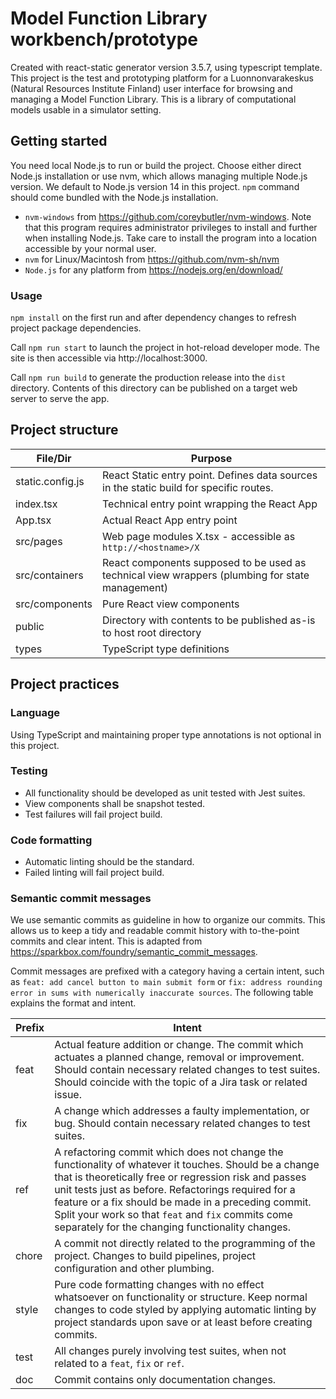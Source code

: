 # Model Function Library workbench/prototype

Created with react-static generator version 3.5.7, using typescript template. This project is the test and prototyping platform for a Luonnonvarakeskus (Natural Resources Institute Finland) user interface for browsing and managing a Model Function Library. This is a library of computational models usable in a simulator setting.

## Getting started

You need local Node.js to run or build the project. Choose either direct Node.js installation or use nvm, which allows managing multiple Node.js version. We default to Node.js version 14 in this project. `npm` command should come bundled with the Node.js installation.

* `nvm-windows` from https://github.com/coreybutler/nvm-windows. Note that this program requires administrator privileges to install and further when installing Node.js. Take care to install the program into a location accessible by your normal user.
* `nvm` for Linux/Macintosh from https://github.com/nvm-sh/nvm
* `Node.js` for any platform from https://nodejs.org/en/download/

### Usage

`npm install` on the first run and after dependency changes to refresh project package dependencies. 

Call `npm run start` to launch the project in hot-reload developer mode. The site is then accessible via http://localhost:3000.

Call `npm run build` to generate the production release into the `dist` directory. Contents of this directory can be published on a target web server to serve the app. 

## Project structure

|File/Dir|Purpose|
|--------|-------|
|static.config.js|React Static entry point. Defines data sources in the static build for specific routes.|
|index.tsx|Technical entry point wrapping the React App|
|App.tsx|Actual React App entry point|
|src/pages|Web page modules X.tsx - accessible as `http://<hostname>/X`|
|src/containers|React components supposed to be used as technical view wrappers (plumbing for state management)|
|src/components|Pure React view components|
|public|Directory with contents to be published as-is to host root directory|
|types|TypeScript type definitions|

## Project practices

### Language

Using TypeScript and maintaining proper type annotations is not optional in this project.

### Testing

* All functionality should be developed as unit tested with Jest suites.
* View components shall be snapshot tested.
* Test failures will fail project build.

### Code formatting

* Automatic linting should be the standard.
* Failed linting will fail project build.


### Semantic commit messages

We use semantic commits as guideline in how to organize our commits. This allows us to keep a tidy and readable commit history with to-the-point commits and clear intent. This is adapted from https://sparkbox.com/foundry/semantic_commit_messages.

Commit messages are prefixed with a category having a certain intent, such as `feat: add cancel button to main submit form` or `fix: address rounding error in sums with numerically inaccurate sources`. The following table explains the format and intent.

|Prefix|Intent|
|------|------|
|feat|Actual feature addition or change. The commit which actuates a planned change, removal or improvement. Should contain necessary related changes to test suites. Should coincide with the topic of a Jira task or related issue.|
|fix|A change which addresses a faulty implementation, or bug. Should contain necessary related changes to test suites.|
|ref|A refactoring commit which does not change the functionality of whatever it touches. Should be a change that is theoretically free or regression risk and passes unit tests just as before. Refactorings required for a feature or a fix should be made in a preceding commit. Split your work so that `feat` and `fix` commits come separately for the changing functionality changes.|
|chore|A commit not directly related to the programming of the project. Changes to build pipelines, project configuration and other plumbing.|
|style|Pure code formatting changes with no effect whatsoever on functionality or structure. Keep normal changes to code styled by applying automatic linting by project standards upon save or at least before creating commits.|
|test|All changes purely involving test suites, when not related to a `feat`, `fix` or `ref`.|
|doc|Commit contains only documentation changes.|